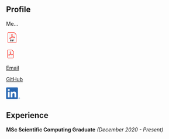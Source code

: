 ## Profile

Me...

[<img src="PDF_32.png">](John_Duffy_CV.pdf)

[![John_Duffy_CV.pdf](PDF_24.png)](John_Duffy_CV.pdf)

[Email](mailto:johnduffymsc@gmail.com)

[GitHub](https://github.com/johnduffymsc)

[<img src="LI.png" height="32">](https://www.linkedin.com/in/johnduffymsc)

## Experience

**MSc Scientific Computing Graduate** _(December 2020 - Present)_

